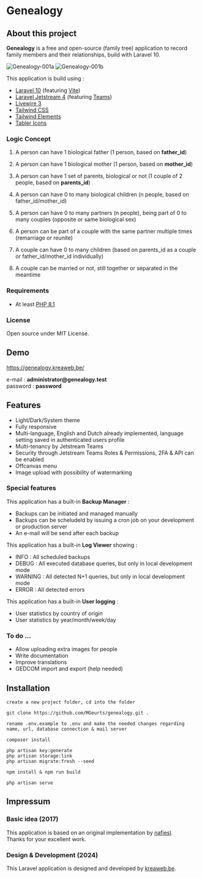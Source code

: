 # Genealogy

## About this project

<b>Genealogy</b> is a free and open-source (family tree) application to record family members and their relationships, build with Laravel 10.

<img src="https://genealogy.kreaweb.be/img/genealogy-001a.webp" class="rounded" alt="Genealogy-001a"/>
<img src="https://genealogy.kreaweb.be/img/genealogy-001b.webp" class="rounded" alt="Genealogy-001b"/>

This application is build using :
<ul>
    <li><a href="https://laravel.com/" target="_blank">Laravel 10</a> (featuring <a href="https://vitejs.dev/" target="_blank">Vite</a>)</li>
    <li><a href="https://jetstream.laravel.com/" target="_blank">Laravel Jetstream 4</a> (featuring <a href="https://jetstream.laravel.com/features/teams.html" target="_blank">Teams</a>)</li>
    <li><a href="https://livewire.laravel.com/" target="_blank">Livewire 3</a></li>
    <li><a href="https://tailwindcss.com/" target="_blank">Tailwind CSS</a></li>
    <li><a href="https://tw-elements.com/" target="_blank">Tailwind Elements</a></li>
    <li><a href="https://tabler-icons.io/" target="_blank">Tabler Icons</a></li>
</ul>

### Logic Concept
1. A person can have 1 biological father (1 person, based on <b>father_id</b>)
2. A person can have 1 biological mother (1 person, based on <b>mother_id</b>)
3. A person can have 1 set of parents, biological or not (1 couple of 2 people, based on <b>parents_id</b>)

4. A person can have 0 to many biological children (n people, based on father_id/mother_id)

5. A person can have 0 to many partners (n people), being part of 0 to many couples (opposite or same biological sex)
6. A person can be part of a couple with the same partner multiple times (remarriage or reunite)

7. A couple can have 0 to many children (based on parents_id as a couple or father_id/mother_id individually)
8. A couple can be married or not, still together or separated in the meantime

### Requirements

<ul>
    <li>At least <a href="https://www.php.net/" target="_blank">PHP 8.1</a></li>
</ul>

### License

<p>Open source under MIT License.</p>

## Demo

<p><a href="https://genealogy.kreaweb.be/" target="_blank">https://genealogy.kreaweb.be/</a></p>

<p>e-mail : <b>administrator@genealogy.test</b><br/>password : <b>password</b></p>

## Features

<ul>
    <li>Light/Dark/System theme</li>
    <li>Fully responsive</li>
    <li>Multi-language, English and Dutch already implemented, language setting saved in authenticated users profile</li>
    <li>Multi-tenancy by Jetstream Teams</li>
    <li>Security through Jetstream Teams Roles & Permissions, 2FA & API can be enabled</li>
    <li>Offcanvas menu</li>
    <li>Image upload with possibility of watermarking</li>
</ul>

### Special features

<p>This application has a built-in <b>Backup Manager</b> :
    <ul>
        <li>Backups can be initiated and managed manually</li>
        <li>Backups can be scheludeld by issuing a cron job on your development or production server</li>
        <li>An e-mail will be send after each backup</li>
   </ul>
</p>

<p>This application has a built-in <b>Log Viewer</b> showing :
    <ul>
        <li>INFO    : All scheduled backups</li>
        <li>DEBUG   : All executed database queries, but only in local development mode</li>
        <li>WARNING : All detected N+1 queries, but only in local development mode</li>
        <li>ERROR   : All detected errors</li>
   </ul>
</p>

<p>This application has a built-in <b>User logging</b> :
    <ul>
        <li>User statistics by country of origin</li>
        <li>User statistics by year/month/week/day</li>
   </ul>
</p>

### To do ...

<ul>
    <li>Allow uploading extra images for people</li>
    <li>Write documentation</li>
    <li>Improve translations</li>
    <li>GEDCOM import and export (help needed)</li>
</ul>

## Installation

    create a new project folder, cd into the folder

    git clone https://github.com/MGeurts/genealogy.git .

    rename .env.example to .env and make the needed changes regarding name, url, database connection & mail server
    
    composer install

    php artisan key:generate
    php artisan storage:link
    php artisan migrate:fresh --seed
    
    npm install & npm run build

    php artisan serve

## Impressum

### Basic idea (2017)

<p>This application is based on an original implementation by <a href="https://github.com/nafiesl/silsilah" target="_blank">nafiesl</a>.<br/>Thanks for your excellent work.</p>

### Design & Development (2024)

<p>This Laravel application is designed and developed by <a href="https://www.kreaweb.be" target="_blank">kreaweb.be</a>.</p>
